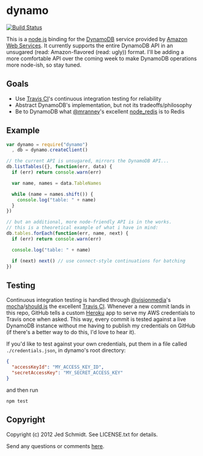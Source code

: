 dynamo
======

[![Build Status](https://secure.travis-ci.org/jed/dynamo.png)][travis]

This is a [node.js][node] binding for the [DynamoDB][dynamo] service provided by [Amazon Web Services][aws]. It currently supports the entire DynamoDB API in an unsugared (read: Amazon-flavored (read: ugly)) format. I'll be adding a more comfortable API over the coming week to make DynamoDB operations more node-ish, so stay tuned.

Goals
-----
- Use [Travis CI][travis]'s continuous integration testing for reliability
- Abstract DynamoDB's implementation, but not its tradeoffs/philosophy
- Be to DynamoDB what [@mranney][mranney]'s excellent [node_redis][node_redis] is to Redis

Example
-------

```javascript
var dynamo = require("dynamo")
  , db = dynamo.createClient()

// the current API is unsugared, mirrors the DynamoDB API...
db.listTables({}, function(err, data) {
  if (err) return console.warn(err)

  var name, names = data.TableNames

  while (name = names.shift()) {
  	console.log("table: " + name)
  }
})

// but an additional, more node-friendly API is in the works.
// this is a theoretical example of what i have in mind:
db.tables.forEach(function(err, name, next) {
  if (err) return console.warn(err)

  console.log("table: " + name)

  if (next) next() // use connect-style continuations for batching
})
```

Testing
-------

Continuous integration testing is handled through [@visionmedia][tj]'s [mocha][mocha]/[should.js][should] the excellent [Travis CI][travis]. Whenever a new commit lands in this repo, GitHub tells a custom [Heroku][heroku] app to serve my AWS credentials to Travis once when asked. This way, every commit is tested against a live DynamoDB instance without me having to publish my credentials on GitHub (if there's a better way to do this, I'd love to hear it).

If you'd like to test against your own credentials, put them in a file called `./credentials.json`, in dynamo's root directory:

```json
{
  "accessKeyId": "MY_ACCESS_KEY_ID",
  "secretAccessKey": "MY_SECRET_ACCESS_KEY"
}
```

and then run

    npm test

Copyright
---------

Copyright (c) 2012 Jed Schmidt. See LICENSE.txt for details.

Send any questions or comments [here][twitter].

[travis]: http://travis-ci.org/jed/dynamo
[node]: http://nodejs.org
[dynamo]: http://docs.amazonwebservices.com/amazondynamodb/latest/developerguide/Introduction.html
[aws]: http://aws.amazon.com
[api]: http://docs.amazonwebservices.com/amazondynamodb/latest/developerguide/operationlist.html
[mranney]: https://github.com/mranney
[node_redis]: https://github.com/mranney/node_redis
[twitter]: http://twitter.com/jedschmidt
[heroku]: http://heroku.com
[mocha]: https://visionmedia.github.com/mocha
[should]: https://github.com/visionmedia/should.js
[tj]: https://github.com/visionmedia